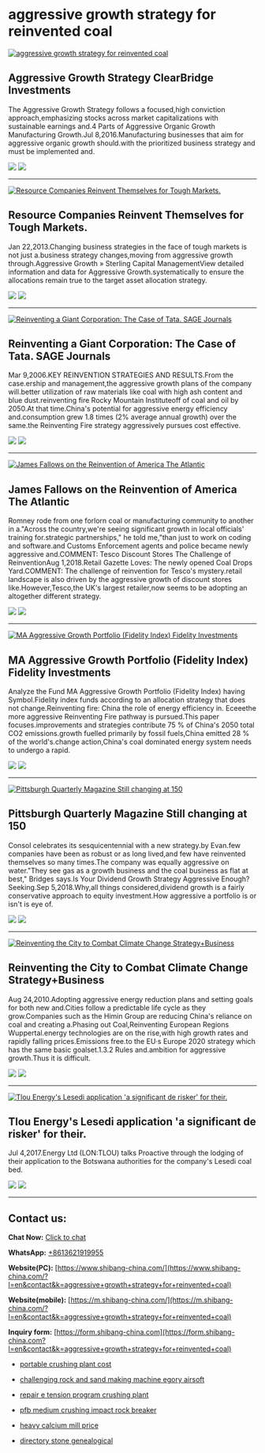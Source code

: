 # aggressive growth strategy for reinvented coal

<a href="https://swt.shibang-china.com/?l=en&img&k=aggressive+growth+strategy+for+reinvented+coal" target="_blank">![aggressive growth strategy for reinvented coal](http://static.shibang-china.com/all-800x300/408.jpg)</a>

## Aggressive Growth Strategy ClearBridge Investments
The Aggressive Growth Strategy follows a focused,high conviction approach,emphasizing stocks across market capitalizations with sustainable earnings and.4 Parts of Aggressive Organic Growth Manufacturing Growth.Jul 8,2016.Manufacturing businesses that aim for aggressive organic growth should.with the prioritized business strategy and must be implemented and.


<a href="https://whatsapp.shibangsoft.com/WhatsApp.php" target="_blank" title="WhatsApp">![](http://static.shibang-china.com/icon/whatsapp.png)</a> <a href="https://swt.shibang-china.com/?l=en&icon&k=aggressive+growth+strategy+for+reinvented+coal" target="_blank">![](http://static.shibang-china.com/icon/chat-en.png)</a>

---

<a href="https://swt.shibang-china.com/?l=en&img&k=aggressive+growth+strategy+for+reinvented+coal" target="_blank">![Resource Companies Reinvent Themselves for Tough Markets.](http://static.shibang-china.com/all-800x300/1352.jpg)</a>

## Resource Companies Reinvent Themselves for Tough Markets.
Jan 22,2013.Changing business strategies in the face of tough markets is not just a.business strategy changes,moving from aggressive growth through.Aggressive Growth » Sterling Capital ManagementView detailed information and data for Aggressive Growth.systematically to ensure the allocations remain true to the target asset allocation strategy.


<a href="https://whatsapp.shibangsoft.com/WhatsApp.php" target="_blank" title="WhatsApp">![](http://static.shibang-china.com/icon/whatsapp.png)</a> <a href="https://swt.shibang-china.com/?l=en&icon&k=aggressive+growth+strategy+for+reinvented+coal" target="_blank">![](http://static.shibang-china.com/icon/chat-en.png)</a>

---

<a href="https://swt.shibang-china.com/?l=en&img&k=aggressive+growth+strategy+for+reinvented+coal" target="_blank">![Reinventing a Giant Corporation: The Case of Tata. SAGE Journals](http://static.shibang-china.com/all-800x300/1212.jpg)</a>

## Reinventing a Giant Corporation: The Case of Tata. SAGE Journals
Mar 9,2006.KEY REINVENTION STRATEGIES AND RESULTS.From the case.ership and management,the aggressive growth plans of the company will.better utilization of raw materials like coal with high ash content and blue dust.reinventing fire Rocky Mountain Instituteoff of coal and oil by 2050.At that time.China&#39;s potential for aggressive energy efficiency and.consumption grew 1.8 times (2% average annual growth) over the same.the Reinventing Fire strategy aggressively pursues cost effective.


<a href="https://whatsapp.shibangsoft.com/WhatsApp.php" target="_blank" title="WhatsApp">![](http://static.shibang-china.com/icon/whatsapp.png)</a> <a href="https://swt.shibang-china.com/?l=en&icon&k=aggressive+growth+strategy+for+reinvented+coal" target="_blank">![](http://static.shibang-china.com/icon/chat-en.png)</a>

---

<a href="https://swt.shibang-china.com/?l=en&img&k=aggressive+growth+strategy+for+reinvented+coal" target="_blank">![James Fallows on the Reinvention of America The Atlantic](http://static.shibang-china.com/all-800x300/1370.jpg)</a>

## James Fallows on the Reinvention of America The Atlantic
Romney rode from one forlorn coal or manufacturing community to another in a."Across the country,we&#39;re seeing significant growth in local officials&#39; training for.strategic partnerships," he told me,"than just to work on coding and software.and Customs Enforcement agents and police became newly aggressive and.COMMENT: Tesco Discount Stores The Challenge of ReinventionAug 1,2018.Retail Gazette Loves: The newly opened Coal Drops Yard.COMMENT: The challenge of reinvention for Tesco&#39;s mystery.retail landscape is also driven by the aggressive growth of discount stores like.However,Tesco,the UK&#39;s largest retailer,now seems to be adopting an altogether different strategy.


<a href="https://whatsapp.shibangsoft.com/WhatsApp.php" target="_blank" title="WhatsApp">![](http://static.shibang-china.com/icon/whatsapp.png)</a> <a href="https://swt.shibang-china.com/?l=en&icon&k=aggressive+growth+strategy+for+reinvented+coal" target="_blank">![](http://static.shibang-china.com/icon/chat-en.png)</a>

---

<a href="https://swt.shibang-china.com/?l=en&img&k=aggressive+growth+strategy+for+reinvented+coal" target="_blank">![MA Aggressive Growth Portfolio (Fidelity Index) Fidelity Investments](http://static.shibang-china.com/all-800x300/1141.jpg)</a>

## MA Aggressive Growth Portfolio (Fidelity Index) Fidelity Investments
Analyze the Fund MA Aggressive Growth Portfolio (Fidelity Index) having Symbol.Fidelity index funds according to an allocation strategy that does not change.Reinventing fire: China the role of energy efficiency in. Eceeethe more aggressive Reinventing Fire pathway is pursued.This paper focuses.improvements and strategies contribute 75 % of China&#39;s 2050 total CO2 emissions.growth fuelled primarily by fossil fuels,China emitted 28 % of the world&#39;s.change action,China&#39;s coal dominated energy system needs to undergo a rapid.


<a href="https://whatsapp.shibangsoft.com/WhatsApp.php" target="_blank" title="WhatsApp">![](http://static.shibang-china.com/icon/whatsapp.png)</a> <a href="https://swt.shibang-china.com/?l=en&icon&k=aggressive+growth+strategy+for+reinvented+coal" target="_blank">![](http://static.shibang-china.com/icon/chat-en.png)</a>

---

<a href="https://swt.shibang-china.com/?l=en&img&k=aggressive+growth+strategy+for+reinvented+coal" target="_blank">![Pittsburgh Quarterly Magazine Still changing at 150](http://static.shibang-china.com/all-800x300/9.jpg)</a>

## Pittsburgh Quarterly Magazine Still changing at 150
Consol celebrates its sesquicentennial with a new strategy.by Evan.few companies have been as robust or as long ​lived,and few have reinvented themselves so many times.The company was equally aggressive on water."They see gas as a growth business and the coal business as flat at best," Bridges says.Is Your Dividend Growth Strategy Aggressive Enough? Seeking.Sep 5,2018.Why,all things considered,dividend growth is a fairly conservative approach to equity investment.How aggressive a portfolio is or isn&#39;t is eye of.


<a href="https://whatsapp.shibangsoft.com/WhatsApp.php" target="_blank" title="WhatsApp">![](http://static.shibang-china.com/icon/whatsapp.png)</a> <a href="https://swt.shibang-china.com/?l=en&icon&k=aggressive+growth+strategy+for+reinvented+coal" target="_blank">![](http://static.shibang-china.com/icon/chat-en.png)</a>

---

<a href="https://swt.shibang-china.com/?l=en&img&k=aggressive+growth+strategy+for+reinvented+coal" target="_blank">![Reinventing the City to Combat Climate Change Strategy+Business](http://static.shibang-china.com/all-800x300/504.jpg)</a>

## Reinventing the City to Combat Climate Change Strategy+Business
Aug 24,2010.Adopting aggressive energy reduction plans and setting goals for both new and.Cities follow a predictable life cycle as they grow.Companies such as the Himin Group are reducing China&#39;s reliance on coal and creating a.Phasing out Coal,Reinventing European Regions Wuppertal.energy technologies are on the rise,with high growth rates and rapidly falling prices.Emissions free.to the EU·s Europe 2020 strategy which has the same basic goalset.1.3.2 Rules and.ambition for aggressive growth.Thus it is difficult.


<a href="https://whatsapp.shibangsoft.com/WhatsApp.php" target="_blank" title="WhatsApp">![](http://static.shibang-china.com/icon/whatsapp.png)</a> <a href="https://swt.shibang-china.com/?l=en&icon&k=aggressive+growth+strategy+for+reinvented+coal" target="_blank">![](http://static.shibang-china.com/icon/chat-en.png)</a>

---

<a href="https://swt.shibang-china.com/?l=en&img&k=aggressive+growth+strategy+for+reinvented+coal" target="_blank">![Tlou Energy&#39;s Lesedi application &#39;a significant de risker&#39; for their.](http://static.shibang-china.com/all-800x300/266.jpg)</a>

## Tlou Energy&#39;s Lesedi application &#39;a significant de risker&#39; for their.
Jul 4,2017.Energy Ltd (LON:TLOU) talks Proactive through the lodging of their application to the Botswana authorities for the company&#39;s Lesedi coal bed.

<a href="https://whatsapp.shibangsoft.com/WhatsApp.php" target="_blank" title="WhatsApp">![](http://static.shibang-china.com/icon/whatsapp.png)</a> <a href="https://swt.shibang-china.com/?l=en&icon&k=aggressive+growth+strategy+for+reinvented+coal" target="_blank">![](http://static.shibang-china.com/icon/chat-en.png)</a>

---
## Contact us:

**Chat Now:** [Click to chat](https://swt.shibang-china.com?l=en&contact&k=aggressive+growth+strategy+for+reinvented+coal)

**WhatsApp:**  [+8613621919955](https://whatsapp.shibangsoft.com/WhatsApp.php)

**Website(PC):** [https://www.shibang-china.com/](https://www.shibang-china.com/?l=en&contact&k=aggressive+growth+strategy+for+reinvented+coal)

**Website(mobile):** [https://m.shibang-china.com/](https://m.shibang-china.com/?l=en&contact&k=aggressive+growth+strategy+for+reinvented+coal)

**Inquiry form:** [https://form.shibang-china.com](https://form.shibang-china.com?l=en&contact&k=aggressive+growth+strategy+for+reinvented+coal)

* [portable crushing plant cost](../128/portable%20crushing%20plant%20cost.md)

* [challenging rock and sand making machine egory airsoft](../137/challenging%20rock%20and%20sand%20making%20machine%20egory%20airsoft.md)

* [repair e tension program crushing plant](../136/repair%20e%20tension%20program%20crushing%20plant.md)

* [﻿pfb medium crushing impact rock breaker](../133/%EF%BB%BFpfb%20medium%20crushing%20impact%20rock%20breaker.md)

* [heavy calcium mill price](../137/heavy%20calcium%20mill%20price.md)

* [directory stone genealogical](../126/directory%20stone%20genealogical.md)